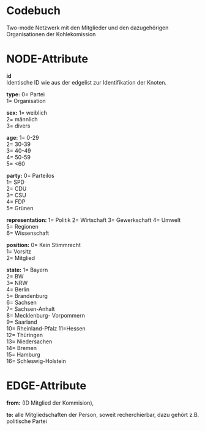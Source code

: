 # Codebuch #

Two-mode Netzwerk mit den Mitglieder und den dazugehörigen Organisationen der Kohlekomission

# NODE-Attribute  

**id**  
Identische ID wie aus der edgelist zur Identifikation der Knoten.

**type:** 
0= Partei	
1= Organisation		

**sex:** 
1= weiblich														
2= männlich 												
3= divers														

**age:**
1= 0-29		
2= 30-39	
3= 40-49	
4= 50-59	
5= <60		

**party:**
0= Parteilos 	
1= SPD		
2= CDU		
3= CSU		
4= FDP		
5= Grünen		

**representation:** 
1= Politik
2= Wirtschaft
3= Gewerkschaft	
4= Umwelt	 
5= Regionen		
6= Wissenschaft		

**position:**
0= Kein Stimmrecht	
1= Vorsitz		
2= Mitglied 	

**state:** 
1= Bayern		
2= BW		
3= NRW		
4= Berlin	
5= Brandenburg 		
6= Sachsen	
7= Sachsen-Anhalt	
8= Mecklenburg- Vorpommern	
9= Saarland		
10= Rheinland-Pfalz	
11=Hessen 	
12= Thüringen 		
13= Niedersachen	
14= Bremen 		
15= Hamburg		
16= Schleswig-Holstein		


# EDGE-Attribute

**from:** (ID Mitglied der Kommision),

**to:** alle Mitgliedschaften der Person, soweit recherchierbar, dazu gehört z.B. politische Partei
	
